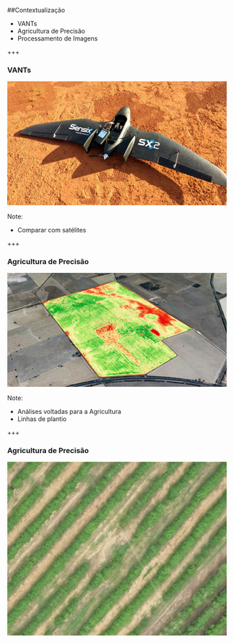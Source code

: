 ##Contextualização
- VANTs
- Agricultura de Precisão
- Processamento de Imagens

+++
### VANTs
![SX2](assets/sx2.jpg)

Note:
- Comparar com satélites

+++
### Agricultura de Precisão
![Mapa Gerado](assets/campo-ndvi.jpg)

Note:
- Análises voltadas para a Agricultura
- Linhas de plantio

+++
### Agricultura de Precisão
![Falha de plantio](assets/cafe.jpg)
